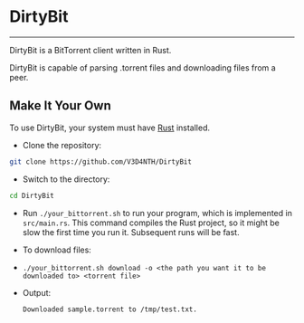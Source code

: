 # DirtyBit

---

DirtyBit is a BitTorrent client written in Rust.

DirtyBit is capable of parsing 
.torrent files and downloading files from a peer. 


## Make It Your Own

To use DirtyBit, your system must have [Rust](https://www.rust-lang.org/tools/install) installed. 

-  Clone the repository:
```sh
git clone https://github.com/V3D4NTH/DirtyBit
```

- Switch to the directory:
```sh
cd DirtyBit
```

- Run `./your_bittorrent.sh` to run your program, which is implemented in
   `src/main.rs`. This command compiles the Rust project, so it might be slow
   the first time you run it. Subsequent runs will be fast.

- To download files:
- 
  `./your_bittorrent.sh download -o <the path you want it to be downloaded to> <torrent file>`

- Output:

  `Downloaded sample.torrent to /tmp/test.txt.`
  

